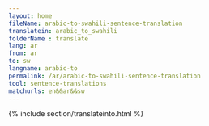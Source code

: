 ```yaml
---
layout: home
fileName: arabic-to-swahili-sentence-translation
translatein: arabic_to_swahili
folderName : translate
lang: ar
from: ar
to: sw
langname: arabic-to
permalink: /ar/arabic-to-swahili-sentence-translation
tool: sentence-translations
matchurls: en&&ar&&sw
---
```

{% include section/translateinto.html %}
